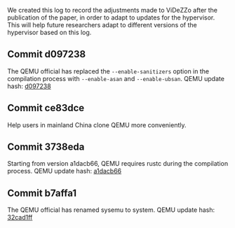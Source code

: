 We created this log to record the adjustments made to ViDeZZo after the publication of the paper, in order to adapt to updates for the hypervisor. This will help future researchers adapt to different versions of the hypervisor based on this log.

## Commit d097238
The QEMU official has replaced the `--enable-sanitizers` option in the compilation process with `--enable-asan` and `--enable-ubsan`.
QEMU update hash: [d097238](https://github.com/HexHive/ViDeZZo/commit/d097238a130bd063350a7d9471f0c83f2fa12fc2)

## Commit ce83dce
Help users in mainland China clone QEMU more conveniently.

## Commit 3738eda
Starting from version a1dacb66, QEMU requires rustc during the compilation process.
QEMU update hash: [a1dacb66](https://gitlab.com/qemu-project/qemu/-/commit/a1dacb66915eb7d08a0596cc97068a37c39930d3)

## Commit b7affa1
The QEMU official has renamed sysemu to system.
QEMU update hash: [32cad1ff](https://gitlab.com/qemu-project/qemu/-/commit/32cad1ffb81dcecf6f4a8af56d6e5892682839b1)
